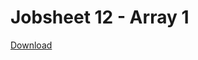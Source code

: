 # Jobsheet 12 - Array 1

[Download](https://drive.google.com/open?id=1U7gjF19Sc_WyznGADDPNM_ucbJpekU8x)
